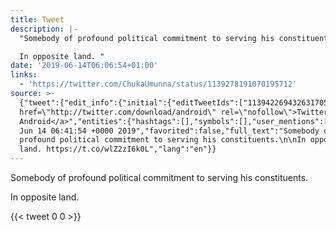 ```yaml
---
title: Tweet
description: |-
  "Somebody of profound political commitment to serving his constituents.

  In opposite land. "
date: '2019-06-14T06:06:54+01:00'
links:
  - 'https://twitter.com/ChukaUmunna/status/1139278191070195712'
source: >-
  {"tweet":{"edit_info":{"initial":{"editTweetIds":["1139422694326317056"],"editableUntil":"2019-06-14T07:41:54.434Z","editsRemaining":"5","isEditEligible":true}},"retweeted":false,"source":"<a
  href=\"http://twitter.com/download/android\" rel=\"nofollow\">Twitter for
  Android</a>","entities":{"hashtags":[],"symbols":[],"user_mentions":[],"urls":[{"url":"https://t.co/wlZ2zI6k0L","expanded_url":"https://twitter.com/ChukaUmunna/status/1139278191070195712","display_url":"twitter.com/ChukaUmunna/st…","indices":["90","113"]}]},"display_text_range":["0","113"],"favorite_count":"0","id_str":"1139422694326317056","truncated":false,"retweet_count":"0","id":"1139422694326317056","possibly_sensitive":false,"created_at":"Fri
  Jun 14 06:41:54 +0000 2019","favorited":false,"full_text":"Somebody of
  profound political commitment to serving his constituents.\n\nIn opposite
  land. https://t.co/wlZ2zI6k0L","lang":"en"}}
---
```

Somebody of profound political commitment to serving his constituents.

In opposite land. 
    
{{< tweet 0 0 >}}
    
